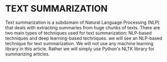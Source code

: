# TEXT SUMMARIZATION

Text summarization is a subdomain of Natural Language Processing (NLP) that deals with extracting summaries from huge chunks of texts. There are two main types of techniques used for text summarization: NLP-based techniques and deep learning-based techniques. we will see an NLP-based technique for text summarization. We will not use any machine learning library in this article. Rather we will simply use Python's NLTK library for summarizing articles.

